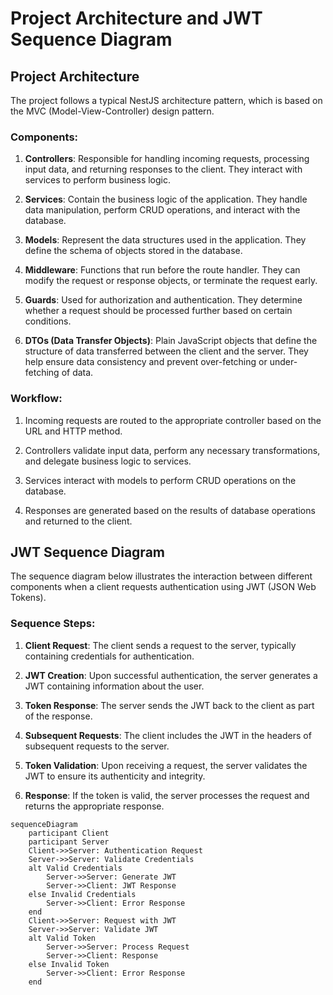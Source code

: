 # Project Architecture and JWT Sequence Diagram

## Project Architecture

The project follows a typical NestJS architecture pattern, which is based on the MVC (Model-View-Controller) design pattern.

### Components:

1. **Controllers**: Responsible for handling incoming requests, processing input data, and returning responses to the client. They interact with services to perform business logic.

2. **Services**: Contain the business logic of the application. They handle data manipulation, perform CRUD operations, and interact with the database.

3. **Models**: Represent the data structures used in the application. They define the schema of objects stored in the database.

4. **Middleware**: Functions that run before the route handler. They can modify the request or response objects, or terminate the request early.

5. **Guards**: Used for authorization and authentication. They determine whether a request should be processed further based on certain conditions.

6. **DTOs (Data Transfer Objects)**: Plain JavaScript objects that define the structure of data transferred between the client and the server. They help ensure data consistency and prevent over-fetching or under-fetching of data.

### Workflow:

1. Incoming requests are routed to the appropriate controller based on the URL and HTTP method.

2. Controllers validate input data, perform any necessary transformations, and delegate business logic to services.

3. Services interact with models to perform CRUD operations on the database.

4. Responses are generated based on the results of database operations and returned to the client.

## JWT Sequence Diagram

The sequence diagram below illustrates the interaction between different components when a client requests authentication using JWT (JSON Web Tokens).

### Sequence Steps:

1. **Client Request**: The client sends a request to the server, typically containing credentials for authentication.

2. **JWT Creation**: Upon successful authentication, the server generates a JWT containing information about the user.

3. **Token Response**: The server sends the JWT back to the client as part of the response.

4. **Subsequent Requests**: The client includes the JWT in the headers of subsequent requests to the server.

5. **Token Validation**: Upon receiving a request, the server validates the JWT to ensure its authenticity and integrity.

6. **Response**: If the token is valid, the server processes the request and returns the appropriate response.

```mermaid
sequenceDiagram
    participant Client
    participant Server
    Client->>Server: Authentication Request
    Server->>Server: Validate Credentials
    alt Valid Credentials
        Server->>Server: Generate JWT
        Server->>Client: JWT Response
    else Invalid Credentials
        Server->>Client: Error Response
    end
    Client->>Server: Request with JWT
    Server->>Server: Validate JWT
    alt Valid Token
        Server->>Server: Process Request
        Server->>Client: Response
    else Invalid Token
        Server->>Client: Error Response
    end
```